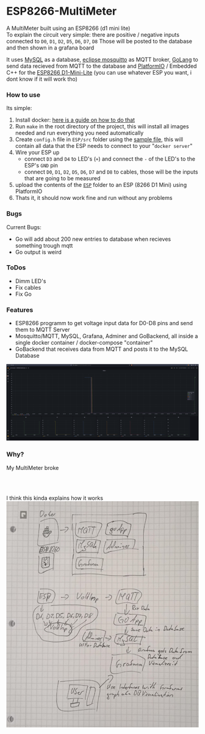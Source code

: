 # ESP8266-MultiMeter
A MultiMeter built using an ESP8266 (d1 mini lite)<br>
To explain the circuit very simple: there are positive / negative inputs connected to `D0`, `D1`, `D2`, `D5`, `D6`, `D7`, `D8` Those will be posted to the database and then shown in a grafana board<br>

It uses [MySQL](https://www.mysql.com/) as a database, [eclipse mosquitto](https://mosquitto.org/) as MQTT broker, [GoLang](https://go.dev/) to send data recieved from MQTT to the database and [PlatformIO](https://platformio.org/) / Embedded C++ for the [ESP8266 D1-Mini-Lite](https://www.amazon.com/dp/B08HH96RJY) (you can use whatever ESP you want, i dont know if it will work tho)


### How to use
Its simple: 
1. Install docker: [here is a guide on how to do that](https://docs.docker.com/engine/install/)
2. Run `make` in the root directory of the project, this will install all images needed and run everything you need automatically
3. Create `config.h` file in `ESP/src` folder using the [sample file](./ESP/src/config.h.sample), this will contain all data that the ESP needs to connect to your "`docker server`"
4. Wire your ESP up
    - connect `D3` and `D4` to LED's (`+`) and connect the `-` of the LED's to the ESP's `GND` pin
    - connect `D0`, `D1`, `D2`, `D5`, `D6`, `D7` and `D8` to cables, those will be the inputs that are going to be measured
5. upload the contents of the [`ESP`](./ESP/) folder to an ESP (8266 D1 Mini) using PlatformIO
6. Thats it, it should now work fine and run without any problems


### Bugs
Current Bugs:
 - Go will add about 200 new entries to database when recieves something trough mqtt
 - Go output is weird

### ToDos
 - Dimm LED's
 - Fix cables
 - Fix Go

### Features
 - ESP8266 programm to get voltage input data for D0-D8 pins and send them to MQTT Server
 - Mosquitto/MQTT, MySQL, Grafana, Adminer and GoBackend, all inside a single docker container / docker-compose "container"
 - GoBackend that receives data from MQTT and posts it to the MySQL Database

<img src="grafana.png" width="1200">

### Why?
My MultiMeter broke <!-- and I had nothing to do -->

<br><br>

I think this kinda explains how it works
<img src="drawing.png" width="600" href="drawing.png">

<!-- <img src="esp.png" width="600" href="esp.png"> -->
